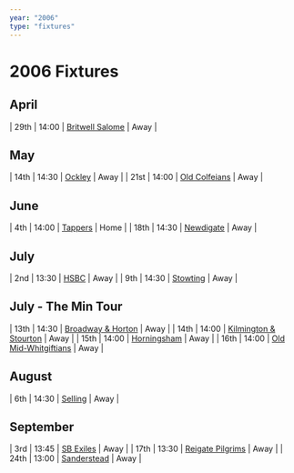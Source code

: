 ```yaml
---
year: "2006"
type: "fixtures"
---
```


# 2006 Fixtures


## April

| 29th | 14:00 | [Britwell Salome](britwell-salome) | Away |

## May

| 14th | 14:30 | [Ockley](ockley) | Away |
| 21st | 14:00 | [Old Colfeians](old-colfeians) | Away |

## June

| 4th | 14:00 | [Tappers](tappers) | Home |
| 18th | 14:30 | [Newdigate](newdigate) | Away |

## July

| 2nd | 13:30 | [HSBC](hsbc) | Away |
| 9th | 14:30 | [Stowting](stowting) | Away |

## July - The Min Tour

| 13th | 14:30 | [Broadway & Horton](broadway-and-horton) | Away |
| 14th | 14:00 | [Kilmington & Stourton](kilmington-and-stourton) | Away |
| 15th | 14:00 | [Horningsham](horningsham) | Away |
| 16th | 14:00 | [Old Mid-Whitgiftians](old-mid-whitgiftians) | Away |

## August

| 6th | 14:30 | [Selling](selling) | Away |

## September

| 3rd | 13:45 | [SB Exiles](sb-exiles) | Away |
| 17th | 13:30 | [Reigate Pilgrims](reigate-pilgrims) | Away |
| 24th | 13:00 | [Sanderstead](sanderstead) | Away |